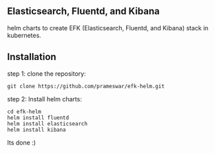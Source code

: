 ## Elasticsearch, Fluentd, and Kibana
helm charts to create EFK (Elasticsearch, Fluentd, and Kibana) stack in kubernetes.

## Installation

step 1:
clone the repository:
```
git clone https://github.com/prameswar/efk-helm.git
```

step 2:
Install helm charts:
```
cd efk-helm
helm install fluentd
helm install elasticsearch
helm install kibana

```

Its done :)


